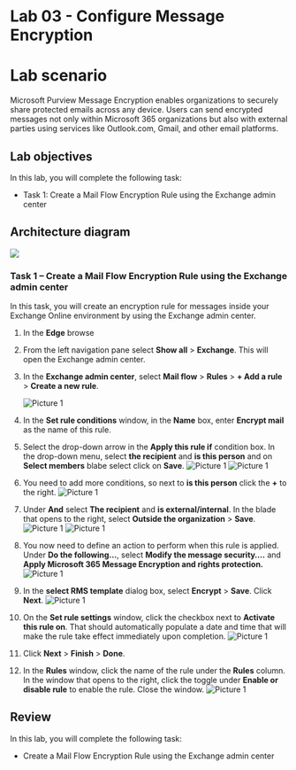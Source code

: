 # Lab 03 - Configure Message Encryption  

# Lab scenario

Microsoft Purview Message Encryption enables organizations to securely share protected emails across any device. Users can send encrypted messages not only within Microsoft 365 organizations but also with external parties using services like Outlook.com, Gmail, and other email platforms.

## Lab objectives

In this lab, you will complete the following task:

+ Task 1: Create a Mail Flow Encryption Rule using the Exchange admin center

## Architecture diagram
![](../media/part1lab3.png)

### Task 1 – Create a Mail Flow Encryption Rule using the Exchange admin center

In this task, you will create an encryption rule for messages inside your Exchange Online environment by using the Exchange admin center. 

1. In the **Edge** browse 

1. From the left navigation pane select **Show all** > **Exchange**. This will open the Exchange admin center.

1. In the **Exchange admin center**, select **Mail flow** > **Rules** > **+ Add a rule** > **Create a new rule**.

    ![Picture 1](../media/image1-lab3.png)

1. In the **Set rule conditions** window, in the **Name** box, enter **Encrypt mail** as the name of this rule.

1. Select the drop-down arrow in the **Apply this rule if** condition box. In the drop-down menu, select **the recipient** and **is this 
    person** and on **Select members** blabe select <inject key="AzureAdUserEmail"></inject> click on **Save**.
    ![Picture 1](../media/image2-lab3.png)
    ![Picture 1](../media/image3-lab(3).png)

1. You need to add more conditions, so next to **is this person** click the **+** to the right.
    ![Picture 1](../media/image4-lab3-4-(2).png)

1. Under **And** select **The recipient** and **is external/internal**. In the blade that opens to the right, select **Outside the organization** > **Save**.
   ![Picture 1](../media/image4-lab3-4.png)
   ![Picture 1](../media/image4-lab3-4-(1).png)

1. You now need to define an action to perform when this rule is applied. Under **Do the following…**, select **Modify the message security….** and **Apply Microsoft 365 Message Encryption and rights protection.**
    ![Picture 1](../media/image4-lab3.png)

1. In the **select RMS template** dialog box, select **Encrypt** > **Save**. Click **Next**.
   ![Picture 1](../media/image5-lab3.png)
1. On the **Set rule settings** window, click the checkbox next to **Activate this rule on**. That should automatically populate a date and time that will make the rule take effect immediately upon completion.
   ![Picture 1](../media/image6-lab3.png)
1. Click **Next** > **Finish** > **Done**.

1. In the **Rules** window, click the name of the rule under the **Rules** column. In the window that opens to the right, click the toggle under **Enable or disable rule** to enable the rule. Close the window.
   ![Picture 1](../media/image8-lab3.png)


## Review
In this lab, you will complete the following task:
+ Create a Mail Flow Encryption Rule using the Exchange admin center

